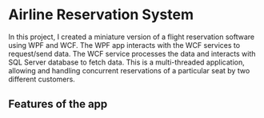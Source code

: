# Airline Reservation System

In this project, I created a miniature version of a flight reservation software using WPF and WCF. The WPF app interacts with the WCF services to request/send data. The WCF service processes the data and interacts with SQL Server database to fetch data. This is a multi-threaded application, allowing and handling concurrent reservations of a particular seat by two different customers. 

## Features of the app
